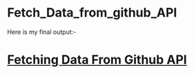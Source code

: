 # Fetch_Data_from_github_API

Here is my final output:- 
<a href=https://shantosh123.github.io/fetch_data_from_github/> <h1> Fetching Data From Github API</h1> </a>
